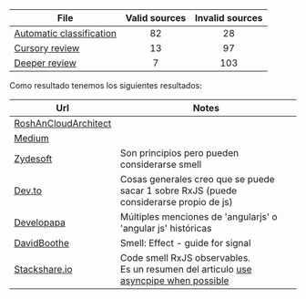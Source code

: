 |File|Valid sources|Invalid sources|
|--|:-:|:-:|
|[Automatic classification](../data/result.csv)|82|28|
|[Cursory review](./cursory_reviewed_result.csv)|13|97|
|[Deeper review](./reviewed_result.csv)|7|103|

Como resultado tenemos los siguientes resultados:

|Url|Notes|
|---|---|
|[RoshAnCloudArchitect](https://roshancloudarchitect.me/identifying-and-eliminating-code-smells-in-angular-micro-frontends-advanced-techniques-for-6f07a781f93d)||
|[Medium](https://medium.com/@robert.maiersilldorff/code-smells-in-angular-deep-dive-part-i-d63dd5f5215e)||
|[Zydesoft](https://zydesoft.com/must-know-clean-code-principles-in-angular/)|Son principios pero pueden considerarse smell|
|[Dev.to](https://dev.to/vixero/common-mistakes-that-backend-programmers-make-in-angular-434d)|Cosas generales creo que se puede sacar 1 sobre RxJS (puede considerarse propio de js)|
|[Developapa](https://developapa.com/signals/)|Múltiples menciones de 'angularjs' o 'angular js' históricas|
|[DavidBoothe](https://davidboothe.com/2024/08/getting-started-with-angular-signals-a-comprehensive-guide/)|Smell: Effect - guide for signal|
|[Stackshare.io](https://stackshare.io/google/google)|Code smell RxJS observables.<br>Es un resumen del articulo [use asyncpipe when possible](https://blog.eyas.sh/2018/12/use-asyncpipe-when-possible/)|